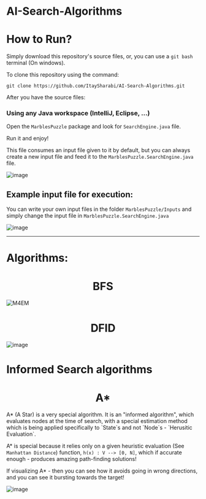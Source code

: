 # AI-Search-Algorithms


# How to Run?

Simply download this repository's source files,
or,
you can use a `git bash` terminal (On windows).

To clone this repository using the command:

`git clone https://github.com/ItaySharabi/AI-Search-Algorithms.git`

After you have the source files:

### Using any Java workspace (IntelliJ, Eclipse, ...)
Open the `MarblesPuzzle` package and look for `SearchEngine.java` file.

Run it and enjoy!


This file consumes an input file given to it by default, 
but you can always create a new input file and feed it to the `MarblesPuzzle.SearchEngine.java` file.

![image](https://user-images.githubusercontent.com/63110245/170684815-542fb58b-4ee8-4ffd-a2cf-5f59a1899079.png)

## Example input file for execution:
You can write your own input files in the folder `MarblesPuzzle/Inputs`
and simply change the input file in `MarblesPuzzle.SearchEngine.java`

![image](https://user-images.githubusercontent.com/63110245/170685225-03f7bf4e-71c2-406c-a217-f032546fd713.png)

___________________________________________________________________________________________________________________________________

# Algorithms:

<!-- ## BFS -->
<h1 align="center"> BFS </h1>

![M4EM](https://user-images.githubusercontent.com/63110245/170673102-d61df475-ea71-4ab5-ae4b-105725083743.gif)

<h1 align="center"> DFID </h1>

![image](https://user-images.githubusercontent.com/63110245/170671480-4e06acda-3657-404b-b051-e4e213369dea.png)

# Informed Search algorithms

<h1 align="center"> A* </h1>
A* (A Star) is a very special algorithm.
It is an "informed algorithm", which evaluates nodes at the time of search,
with a special estimation method which is being applied specifically to `State`s and not `Node`s - `Herusitic Evaluation`.

A* is special because it relies only on a given heuristic evaluation (See `Manhattan Distance`) function,
`h(x) : V --> [0, N]`, which if accurate enough - produces amazing path-finding solutions!

If visualizing A* - then you can see how it avoids going in wrong directions, and you can see it 
bursting towards the target!

![image](https://user-images.githubusercontent.com/63110245/170674478-1adca660-02c3-4b4a-b303-a3e27b810b2b.png)



<!-- ## IDA*


## DFBnB -->
